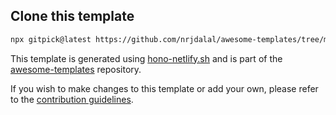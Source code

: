 ## Clone this template

```bash
npx gitpick@latest https://github.com/nrjdalal/awesome-templates/tree/main/hono-apps/hono-netlify
```

This template is generated using [hono-netlify.sh](https://github.com/nrjdalal/awesome-templates/blob/main/.github/.scripts/hono-netlify.sh) and is part of the [awesome-templates](https://github.com/nrjdalal/awesome-templates) repository.

If you wish to make changes to this template or add your own, please refer to the [contribution guidelines](https://github.com/nrjdalal/awesome-templates?tab=readme-ov-file#contributing).
  

